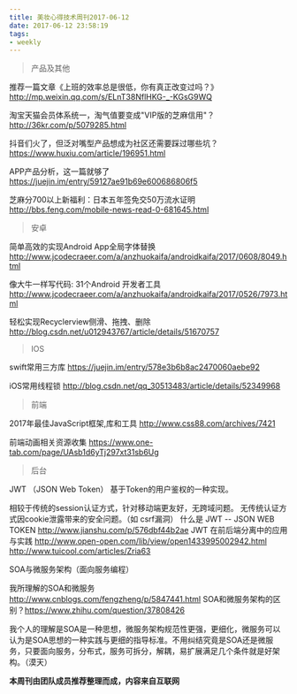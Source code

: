 ```yaml
---
title: 美妆心得技术周刊2017-06-12
date: 2017-06-12 23:58:19
tags:
- weekly
---
```


> 产品及其他

推荐一篇文章《上班的效率总是很低，你有真正改变过吗？》
http://mp.weixin.qq.com/s/ELnT38NflHKG-_-KGsG9WQ

淘宝天猫会员体系统一，淘气值要变成"VIP版的芝麻信用"？
http://36kr.com/p/5079285.html

抖音们火了，但泛对嘴型产品想成为社区还需要踩过哪些坑？
https://www.huxiu.com/article/196951.html

APP产品分析，这一篇就够了
https://juejin.im/entry/59127ae91b69e600686806f5

芝麻分700以上新福利：日本五年签免交50万流水证明
http://bbs.feng.com/mobile-news-read-0-681645.html

> 安卓

简单高效的实现Android App全局字体替换
http://www.jcodecraeer.com/a/anzhuokaifa/androidkaifa/2017/0608/8049.html

像大牛一样写代码: 31个Android 开发者工具
http://www.jcodecraeer.com/a/anzhuokaifa/androidkaifa/2017/0526/7973.html

轻松实现Recyclerview侧滑、拖拽、删除
http://blog.csdn.net/u012943767/article/details/51670757

> IOS

swift常用三方库
https://juejin.im/entry/578e3b6b8ac2470060aebe92

iOS常用线程锁
http://blog.csdn.net/qq_30513483/article/details/52349968

> 前端

2017年最佳JavaScript框架,库和工具
http://www.css88.com/archives/7421

前端动画相关资源收集
https://www.one-tab.com/page/UAsb1d6yTj297xt31sb6Ug


>后台

JWT （JSON Web Token） 基于Token的用户鉴权的一种实现。

相较于传统的session认证方式，针对移动端更友好，无跨域问题。
无传统认证方式因cookie泄露带来的安全问题。（如 csrf漏洞）
什么是 JWT -- JSON WEB TOKEN http://www.jianshu.com/p/576dbf44b2ae
JWT 在前后端分离中的应用与实践 http://www.open-open.com/lib/view/open1433995002942.html
http://www.tuicool.com/articles/Zria63

SOA与微服务架构（面向服务编程）

我所理解的SOA和微服务 http://www.cnblogs.com/fengzheng/p/5847441.html
SOA和微服务架构的区别？https://www.zhihu.com/question/37808426

我个人的理解是SOA是一种思想，微服务架构规范性更强，更细化，微服务可以认为是SOA思想的一种实践与更细的指导标准。不用纠结究竟是SOA还是微服务，只要面向服务，分布式，服务可拆分，解耦，易扩展满足几个条件就是好架构。（漠天）

**本周刊由团队成员推荐整理而成，内容来自互联网**



